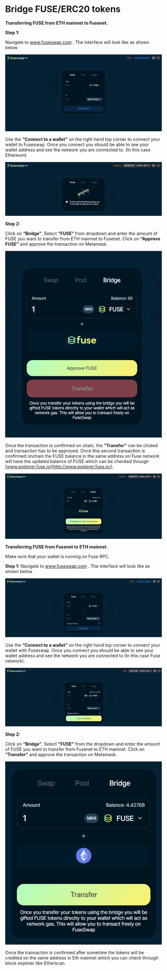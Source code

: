 # Bridge FUSE/ERC20 tokens

**Transferring FUSE from ETH mainnet to Fusenet.**

**Step 1:**

Navigate to www.fuseswap.com . The interface will look like as shown below

![](../.gitbook/assets/0%20%286%29.png)

Use the **“Connect to a wallet”** on the right hand top corner to connect your wallet to Fuseswap. Once you connect you should be able to see your wallet address and see the network you are connected to. \(In this case Ethereum\)

![](../.gitbook/assets/1%20%289%29.png)

**Step 2:**

Click on **“Bridge”**, Select **“FUSE”** from dropdown and enter the amount of FUSE you want to transfer from ETH mainnet to Fusenet. Click on **“Approve FUSE”** and approve the transaction on Metamask.

![](../.gitbook/assets/2%20%289%29.png)

Once the transaction is confirmed on chain, the **“Transfer”** can be clicked and transaction has to be approved. Once this second transaction is confirmed onchain the FUSE balance in the same address on Fuse network will have the updated balance of FUSE which can be checked through [www.explorer.fuse.io](http://www.explorer.fuse.io/). 

![](../.gitbook/assets/3%20%288%29.png)

**Transferring FUSE from Fusenet to ETH mainnet.**

Make sure that your wallet is running on Fuse RPC.

**Step 1:** Navigate to www.fuseswap.com . The interface will look like as shown below

![](../.gitbook/assets/4%20%289%29.png)

Use the **“Connect to a wallet”** on the right hand top corner to connect your wallet with Fuseswap. Once you connect you should be able to see your wallet address and see the network you are connected to \(In this case Fuse network\).

![](../.gitbook/assets/5%20%286%29.png)

**Step 2:**

Click on **“Bridge”**, Select **"FUSE"** from the dropdown and enter the amount of FUSE you want to transfer from Fusenet to ETH mainnet. Click on **“Transfer”** and approve the transaction on Metamask.

![](../.gitbook/assets/6%20%287%29.png)

Once the transaction is confirmed after sometime the tokens will be credited on the same address in Eth mainnet which you can check through block explorer like Etherscan.

